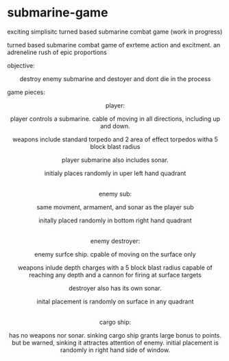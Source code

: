 # submarine-game
exciting simplisitc turned based submarine combat game (work in progress)

<P ALIGN=LEFT>turned based submarine combat game of exrteme action and excitment. an adreneline rush of epic proportions

<P ALIGN=LEFT>objective:
 <P ALIGN=CENTER> destroy enemy submarine and destoyer and dont die in the process

<P ALIGN=LEFT>game pieces:
 <P ALIGN=CENTER>player:
 <P ALIGN=CENTER>player controls a submarine. cable of moving in all directions, including up and down. 
 <P ALIGN=CENTER>weapons include standard torpedo and 2 area of effect torpedos witha 5 block blast radius
 <P ALIGN=CENTER>player submarine also includes sonar. 
 <P ALIGN=CENTER>initialy places randomly in uper left hand quadrant<BR><BR>

<P ALIGN=CENTER>enemy sub:
  <P ALIGN=CENTER>same movment, armament, and sonar as the player sub  
   <P ALIGN=CENTER>initally placed randomly in bottom right hand quadrant<BR><BR>
  
<P ALIGN=CENTER>enemy destroyer:
 <P ALIGN=CENTER>enemy surfce ship. cpable of moving on the surface only <BR>
  <P ALIGN=CENTER>weapons inlude depth charges with a 5 block blast radius capable of reaching any depth and a cannon for firing at surface targets
  <P ALIGN=CENTER> destroyer also has its own sonar.
  <P ALIGN=CENTER>inital placement is randomly on surface in any quadrant<BR><BR>
  <P ALIGN=CENTER>cargo ship:
  <P ALIGN=CENTER>has no weapons nor sonar. 
      sinking cargo ship grants large bonus to points. but be warned, sinking it attractes attention of enemy.
      initial placement is randomly in right hand side of window.
